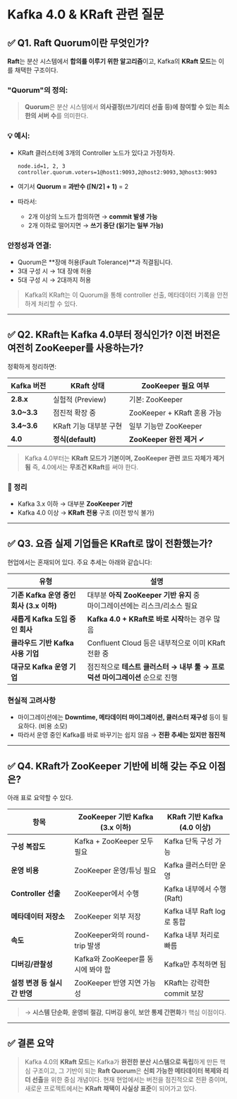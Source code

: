 # Kafka 4.0 & KRaft 관련 질문
## ✅ Q1. **Raft Quorum이란 무엇인가?**

**Raft**는 분산 시스템에서 **합의를 이루기 위한 알고리즘**이고, Kafka의 **KRaft 모드**는 이를 채택한 구조이다.


### "Quorum"의 정의:

> **Quorum**은 분산 시스템에서 **의사결정(쓰기/리더 선출 등)에 참여할 수 있는 최소한의 서버 수**를 의미한다.


### 💡 예시:

* KRaft 클러스터에 3개의 Controller 노드가 있다고 가정하자.

  ```
  node.id=1, 2, 3
  controller.quorum.voters=1@host1:9093,2@host2:9093,3@host3:9093
  ```
* 여기서 **Quorum = 과반수 (⌈N/2⌉ + 1)** = 2
* 따라서:

  * 2개 이상의 노드가 합의하면 → **commit 발생 가능**
  * 2개 이하로 떨어지면 → **쓰기 중단 (읽기는 일부 가능)**

### 안정성과 연결:

* Quorum은 \*\*장애 허용(Fault Tolerance)\*\*과 직결됩니다.
* 3대 구성 시 → 1대 장애 허용
* 5대 구성 시 → 2대까지 허용

> Kafka의 KRaft는 이 Quorum을 통해 controller 선출, 메타데이터 기록을 안전하게 처리할 수 있다.


---

## ✅ Q2. **KRaft는 Kafka 4.0부터 정식인가? 이전 버전은 여전히 ZooKeeper를 사용하는가?**

정확하게 정리하면:

| Kafka 버전     | KRaft 상태        | ZooKeeper 필요 여부         |
| ------------ | --------------- | ----------------------- |
| **2.8.x**    | 실험적 (Preview)   | 기본: ZooKeeper           |
| **3.0\~3.3** | 점진적 확장 중        | ZooKeeper + KRaft 혼용 가능 |
| **3.4\~3.6** | KRaft 기능 대부분 구현 | 일부 기능만 ZooKeeper        |
| **4.0**      | **정식(default)** | **ZooKeeper 완전 제거** ✔   |

> Kafka 4.0부터는 **KRaft 모드가 기본이며, ZooKeeper 관련 코드 자체가 제거됨**
> 즉, 4.0에서는 **무조건 KRaft**를 써야 한다.


### 📌 정리

* Kafka 3.x 이하 → 대부분 **ZooKeeper 기반**
* Kafka 4.0 이상 → **KRaft 전용** 구조 (이전 방식 불가)

---

## ✅ Q3. **요즘 실제 기업들은 KRaft로 많이 전환했는가?**

현업에서는 혼재되어 있다. 주요 추세는 아래와 같습니다:

| 유형                             | 설명                                                  |
| ------------------------------ | --------------------------------------------------- |
| **기존 Kafka 운영 중인 회사 (3.x 이하)** | 대부분 **아직 ZooKeeper 기반 유지** 중<br>마이그레이션에는 리스크/리소스 필요 |
| **새롭게 Kafka 도입 중인 회사**         | **Kafka 4.0 + KRaft로 바로 시작**하는 경우 많음                |
| **클라우드 기반 Kafka 사용 기업**        | Confluent Cloud 등은 내부적으로 이미 KRaft 전환 중              |
| **대규모 Kafka 운영 기업**            | 점진적으로 **테스트 클러스터 → 내부 툴 → 프로덕션 마이그레이션** 순으로 진행      |

### 현실적 고려사항

* 마이그레이션에는 **Downtime, 메타데이터 마이그레이션, 클러스터 재구성** 등이 필요하다. (비용 소모)
* 따라서 운영 중인 Kafka를 바로 바꾸기는 쉽지 않음 → **전환 추세는 있지만 점진적**


---
## ✅ Q4. **KRaft가 ZooKeeper 기반에 비해 갖는 주요 이점은?**

아래 표로 요약할 수 있다.

| 항목                 | ZooKeeper 기반 Kafka (3.x 이하) | KRaft 기반 Kafka (4.0 이상) |
| ------------------ | --------------------------- | ----------------------- |
| **구성 복잡도**         | Kafka + ZooKeeper 모두 필요     | Kafka 단독 구성 가능          |
| **운영 비용**          | ZooKeeper 운영/튜닝 필요          | Kafka 클러스터만 운영          |
| **Controller 선출**  | ZooKeeper에서 수행              | Kafka 내부에서 수행 (Raft)    |
| **메타데이터 저장소**      | ZooKeeper 외부 저장             | Kafka 내부 Raft log로 통합   |
| **속도**             | ZooKeeper와의 round-trip 발생   | Kafka 내부 처리로 빠름         |
| **디버깅/관찰성**        | Kafka와 ZooKeeper를 동시에 봐야 함  | Kafka만 추적하면 됨           |
| **설정 변경 등 실시간 반영** | ZooKeeper 반영 지연 가능성         | KRaft는 강력한 commit 보장    |

> → **시스템 단순화**, **운영비 절감**, **디버깅 용이**, **보안 통제 간편화**가 핵심 이점이다.


---
## ✅ 결론 요약

> Kafka 4.0의 **KRaft 모드**는 Kafka가 **완전한 분산 시스템으로 독립**하게 만든 핵심 구조이고, 그 기반이 되는 **Raft Quorum**은 **신뢰 가능한 메타데이터 복제와 리더 선출**을 위한 중심 개념이다.
> 현재 현업에서는 버전을 점진적으로 전환 중이며, 새로운 프로젝트에서는 **KRaft 채택이 사실상 표준**이 되어가고 있다.

